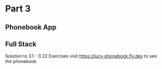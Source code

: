 # Part 3
## Phonebook App
## Full Stack

Solution to 3.1 - 3.22 Exercises
visit https://lucy-phonebook.fly.dev to see the phonebook
